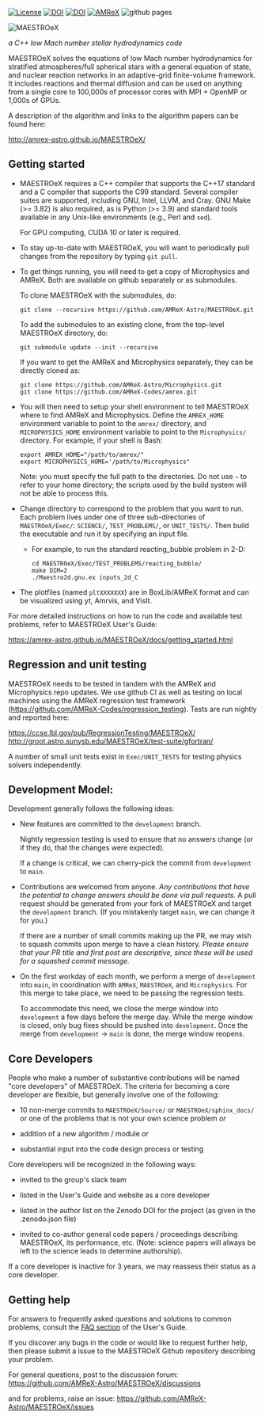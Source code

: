 [![License](https://img.shields.io/badge/License-BSD%203--Clause-blue.svg)](https://opensource.org/licenses/BSD-3-Clause)
[![DOI](https://zenodo.org/badge/104002862.svg)](https://zenodo.org/badge/latestdoi/104002862)
[![DOI](https://joss.theoj.org/papers/10.21105/joss.01757/status.svg)](https://doi.org/10.21105/joss.01757)
[![AMReX](https://amrex-codes.github.io/badges/powered%20by-AMReX-red.svg)](https://amrex-codes.github.io)
![github pages](https://github.com/AMReX-Astro/MAESTROeX/workflows/github%20pages/badge.svg)

![MAESTROeX](https://github.com/AMReX-Astro/MAESTROeX/blob/development/Util/logo/maestroex_200px.png)

*a C++ low Mach number stellar hydrodynamics code*

MAESTROeX solves the equations of low Mach number hydrodynamics for
stratified atmospheres/full spherical stars with a general equation of state,
and nuclear reaction networks in an adaptive-grid finite-volume framework. It
includes reactions and thermal diffusion and can be used on anything
from a single core to 100,000s of processor cores with MPI + OpenMP or 1,000s
of GPUs.

A description of the algorithm and links to the algorithm papers can be found here:

http://amrex-astro.github.io/MAESTROeX/


## Getting started

- MAESTROeX requires a C++ compiler that supports the C++17 standard
  and a C compiler that supports the C99 standard. Several compiler
  suites are supported, including GNU, Intel, LLVM, and Cray. GNU Make
  (>= 3.82) is also required, as is Python (>= 3.9) and standard tools
  available in any Unix-like environments (e.g., Perl and `sed`).

  For GPU computing, CUDA 10 or later is required.

- To stay up-to-date with MAESTROeX, you will want to periodically
  pull changes from the repository by typing `git pull`.

- To get things running, you will need to get a copy of Microphysics
  and AMReX.  Both are available on github separately or as submodules.

  To clone MAESTROeX with the submodules, do:

  ```
  git clone --recursive https://github.com/AMReX-Astro/MAESTROeX.git
  ```

  To add the submodules to an existing clone, from the top-level
  MAESTROeX directory, do:

  ```
  git submodule update --init --recursive
  ```

  If you want to get the AMReX and Microphysics separately, they can
  be directly cloned as:

  ```
  git clone https://github.com/AMReX-Astro/Microphysics.git
  git clone https://github.com/AMReX-Codes/amrex.git
  ```

- You will then need to setup your shell environment to tell MAESTROeX
  where to find AMReX and Microphysics. Define the `AMREX_HOME`
  environment variable to point to the `amrex/` directory, and
  `MICROPHYSICS_HOME` environment variable to point to the
  `Microphysics/` directory. For example, if your shell is Bash:

  ```
  export AMREX_HOME="/path/to/amrex/"
  export MICROPHYSICS_HOME='/path/to/Microphysics"
  ```

  Note: you must specify the full path to the directories.  Do not use
  `∼` to refer to your home directory; the scripts used by the build
  system will not be able to process this.

- Change directory to correspond to the problem that you want to
  run. Each problem lives under one of three sub-directories of
  `MAESTROeX/Exec/`: `SCIENCE/`, `TEST_PROBLEMS/`, or `UNIT_TESTS/`.
  Then build the executable and run it by specifying an input file.

    * For example, to run the standard reacting_bubble problem in 2-D:

      ```
      cd MAESTROeX/Exec/TEST_PROBLEMS/reacting_bubble/
      make DIM=2
      ./Maestro2d.gnu.ex inputs_2d_C
      ```

- The plotfiles (named `pltXXXXXXX`) are in BoxLib/AMReX format and
  can be visualized using yt, Amrvis, and VisIt.


For more detailed instructions on how to run the code and available
test problems, refer to MAESTROeX User's Guide:

https://amrex-astro.github.io/MAESTROeX/docs/getting_started.html


## Regression and unit testing

MAESTROeX needs to be tested in tandem with the AMReX and Microphysics
repo updates.  We use github CI as well as testing on local machines
using the AMReX regression test framework
(https://github.com/AMReX-Codes/regression_testing).  Tests are run
nightly and reported here:

https://ccse.lbl.gov/pub/RegressionTesting/MAESTROeX/
http://groot.astro.sunysb.edu/MAESTROeX/test-suite/gfortran/

A number of small unit tests exist in `Exec/UNIT_TESTS` for testing
physics solvers independently.


## Development Model:

Development generally follows the following ideas:

  * New features are committed to the `development` branch.

    Nightly regression testing is used to ensure that no answers
    change (or if they do, that the changes were expected).

    If a change is critical, we can cherry-pick the commit from
    `development` to `main`.

  * Contributions are welcomed from anyone.  *Any contributions that
    have the potential to change answers should be done via pull
    requests.*   A pull request should be generated from your fork of
    MAESTROeX and target the `development` branch.  (If you mistakenly
    target `main`, we can change it for you.)

    If there are a number of small commits making up the PR, we may
    wish to squash commits upon merge to have a clean history.
    *Please ensure that your PR title and first post are descriptive,
    since these will be used for a squashed commit message.*

  * On the first workday of each month, we perform a merge of
    `development` into `main`, in coordination with `AMReX`,
    `MAESTROeX`, and `Microphysics`.  For this merge to take place, we
    need to be passing the regression tests.

    To accommodate this need, we close the merge window into
    `development` a few days before the merge day.  While the merge
    window is closed, only bug fixes should be pushed into
    `development`.  Once the merge from `development` -> `main` is
    done, the merge window reopens.


## Core Developers

People who make a number of substantive contributions will be named
"core developers" of MAESTROeX.  The criteria for becoming a core
developer are flexible, but generally involve one of the following:

  * 10 non-merge commits to `MAESTROeX/Source/` or
    `MAESTROeX/sphinx_docs/` or one of the problems that is not your
    own science problem *or*

  * addition of a new algorithm / module  *or*

  * substantial input into the code design process or testing

Core developers will be recognized in the following ways:

  * invited to the group's slack team

  * listed in the User's Guide and website as a core developer

  * listed in the author list on the Zenodo DOI for the project
    (as given in the .zenodo.json file)

  * invited to co-author general code papers / proceedings describing
    MAESTROeX, its performance, etc.  (Note: science papers will always
    be left to the science leads to determine authorship).

If a core developer is inactive for 3 years, we may reassess their
status as a core developer.


## Getting help

For answers to frequently asked questions and solutions to common
problems, consult the [FAQ
section](https://amrex-astro.github.io/MAESTROeX/docs/faq.html) of the
User's Guide.

If you discover any bugs in the code or would like to request further
help, then please submit a issue to the MAESTROeX Github repository
describing your problem.

For general questions, post to the discussion forum:
https://github.com/AMReX-Astro/MAESTROeX/discussions

and for problems, raise an issue:
https://github.com/AMReX-Astro/MAESTROeX/issues
